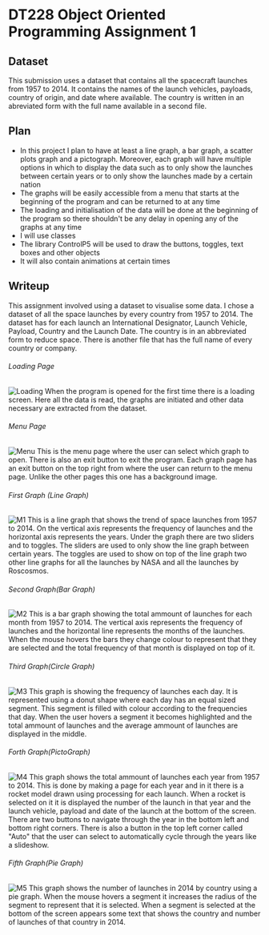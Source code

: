 # DT228 Object Oriented Programming Assignment 1

## Dataset
This submission uses a dataset that contains all the spacecraft launches from 1957 to 2014. It contains the names of the launch vehicles, payloads, country of origin, and date where available. The country is written in an abreviated form with the full name available in a second file.

## Plan
* In this project I plan to have at least a line graph, a bar graph, a scatter plots graph and a pictograph. Moreover, each graph will have multiple options in which to display the data such as to only show the launches between certain years or to only show the launches made by a certain nation
* The graphs will be easily accessible from a menu that starts at the beginning of the program and can be returned to at any time
* The loading and initialisation of the data will be done at the beginning of the program so there shouldn't be any delay in opening any of the graphs at any time
* I will use classes
* The library ControlP5 will be used to draw the buttons, toggles, text boxes and other objects
* It will also contain animations at certain times

## Writeup
This assignment involved using a dataset to visualise some data. I chose a dataset of all the space launches by every country from 1957 to 2014. The dataset has for each launch an International Designator, Launch Vehicle, Payload, Country and the Launch Date. The country is in an abbreviated form to reduce space. There is another file that has the full name of every country or company.
###### Loading Page
![Loading](/Screenshots/Loading.JPG)
When the program is opened for the first time there is a loading screen. Here all the data is read, the graphs are initiated and other data necessary are extracted from the dataset.
###### Menu Page
![Menu](/Screenshots/Menu.JPG)
This is the menu page where the user can select which graph to open. There is also an exit button to exit the program. Each graph page has an exit button on the top right from where the user can return to the menu page. Unlike the other pages this one has a background image.
###### First Graph (Line Graph)
![M1](/Screenshots/M1.JPG)
This is a line graph that shows the trend of space launches from 1957 to 2014. On the vertical axis represents the frequency of launches and the horizontal axis represents the years. Under the graph there are two sliders and to toggles. The sliders are used to only show the line graph between certain years. The toggles are used to show on top of the line graph two other line graphs for all the launches by NASA and all the launches by Roscosmos.
###### Second Graph(Bar Graph)
![M2](/Screenshots/M2.JPG)
This is a bar graph showing the total ammount of launches for each month from 1957 to 2014. The vertical axis represents the frequency of launches and the horizontal line represents the months of the launches. When the mouse hovers the bars they change colour to represent that they are selected and the total frequency of that month is displayed on top of it.
###### Third Graph(Circle Graph)
![M3](/Screenshots/M3.JPG)
This graph is showing the frequency of launches each day. It is represented using a donut shape where each day has an equal sized segment. This segment is filled with colour according to the frequencies that day. When the user hovers a segment it becomes highlighted and the total ammount of launches and the average ammount of launches are displayed in the middle.
###### Forth Graph(PictoGraph)
![M4](/Screenshots/M4.JPG)
This graph shows the total ammount of launches each year from 1957 to 2014. This is done by making a page for each year and in it there is a rocket model drawn using processing for each launch. When a rocket is selected on it it is displayed the number of the launch in that year and the launch vehicle, payload and date of the launch at the bottom of the screen. There are two buttons to navigate through the year in the bottom left and bottom right corners. There is also a button in the top left corner called "Auto" that the user can select to automatically cycle through the years like a slideshow.
###### Fifth Graph(Pie Graph)
![M5](/Screenshots/M5.JPG)
This graph shows the number of launches in 2014 by country using a pie graph. When the mouse hovers a segment it increases the radius of the segment to represent that it is selected. When a segment is selected at the bottom of the screen appears some text that shows the country and number of launches of that country in 2014.
